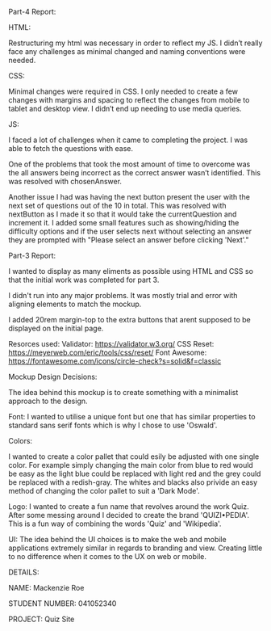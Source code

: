 Part-4 Report:

HTML:

Restructuring my html was necessary in order to reflect my JS. I didn’t really face any challenges as minimal changed and naming conventions were needed. 

CSS:

Minimal changes were required in CSS. I only needed to create a few changes with margins and spacing to reflect the changes from mobile to tablet and desktop view. I didn’t end up needing to use media queries.

JS:

I faced a lot of challenges when it came to completing the project. I was able to fetch the questions with ease.

One of the problems that took the most amount of time to overcome was the all answers being incorrect as the correct answer wasn’t identified. This was resolved with chosenAnswer.

Another issue I had was having the next button present the user with the next set of questions out of the 10 in total. This was resolved with nextButton as I made it so that it would take the currentQuestion and increment it. I added some small features such as showing/hiding the difficulty options and if the user selects next without selecting an answer they are prompted with "Please select an answer before clicking 'Next'."

Part-3 Report:

I wanted to display as many eliments as possible using HTML and CSS so that the initial work was completed for part 3. 

I didn't run into any major problems. It was mostly trial and error with aligning elements to match the mockup.

I added 20rem margin-top to the extra buttons that arent supposed to be displayed on the initial page.

Resorces used:
Validator:
https://validator.w3.org/
CSS Reset:
https://meyerweb.com/eric/tools/css/reset/
Font Awesome:
https://fontawesome.com/icons/circle-check?s=solid&f=classic


Mockup Design Decisions:

The idea behind this mockup is to create something with a minimalist approach to the design. 

Font:
I wanted to utilise a unique font but one that has similar properties to standard sans serif fonts which is why I chose to use 'Oswald'.

Colors:

I wanted to create a color pallet that could esily be adjusted with one single color. For example simply changing the main color from blue to red would be easy as the light blue could be replaced with light red and the grey could be replaced with a redish-gray. The whites and blacks also privide an easy method of changing the color pallet to suit a 'Dark Mode'.

Logo:
I wanted to create a fun name that revolves around the work Quiz. After some messing around I decided to create the brand 'QUIZI•PEDIA'. This is a fun way of combining the words 'Quiz' and 'Wikipedia'.

UI:
The idea behind the UI choices is to make the web and mobile applications extremely similar in regards to branding and view. Creating little to no difference when it comes to the UX on web or mobile.




DETAILS:

NAME: Mackenzie Roe

STUDENT NUMBER: 041052340

PROJECT: Quiz Site
